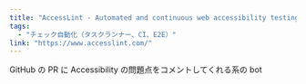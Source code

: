 ```yaml
---
title: "AccessLint - Automated and continuous web accessibility testing"
tags:
  - "チェック自動化（タスクランナー、CI、E2E）"
link: "https://www.accesslint.com/"
---
```


GitHub の PR に Accessibility の問題点をコメントしてくれる系の bot

